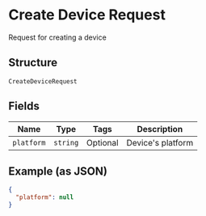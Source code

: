 
# Create Device Request

Request for creating a device

## Structure

`CreateDeviceRequest`

## Fields

| Name | Type | Tags | Description |
|  --- | --- | --- | --- |
| `platform` | `string` | Optional | Device's platform |

## Example (as JSON)

```json
{
  "platform": null
}
```


